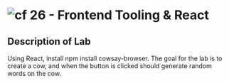![cf](http://i.imgur.com/7v5ASc8.png) 26 - Frontend Tooling & React
===

## Description of Lab

Using React, install npm install cowsay-browser. The goal for the lab is to create a cow, and when the button is clicked
should generate random words on the cow. 
